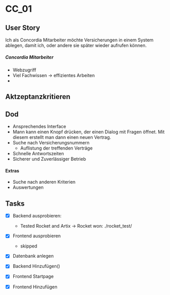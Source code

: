 # CC\_01

## User Story

Ich als Concordia Mitarbeiter möchte Versicherungen in einem System ablegen, damit ich, oder andere sie später wieder aufrufen können.

##### Concordia Mitarbeiter
 - Webzugriff
 - Viel Fachwissen -> effizientes Arbeiten
 - 

## Aktzeptanzkritieren

## Dod

- Ansprechendes Interface
- Mann kann einen Knopf drücken, der einen Dialog mit Fragen öffnet. Mit diesem erstellt man dann einen neuen Vertrag.
- Suche nach Versicherungsnummern
	- Auflistung der treffenden Verträge
- Schnelle Antwortszeiten
- Sicherer und Zuverlässiger Betrieb

#### Extras

- Suche nach anderen Kriterien 
- Auswertungen

## Tasks

- [x] Backend ausprobieren:
	- Tested Rocket and Artix -> Rocket won: ./rocket\_test/
- [x] Frontend ausprobieren
	- skipped
- [x] Datenbank anlegen
- [x] Backend Hinzufügen()
- [x] Frontend Startpage
- [x] Frontend Hinzufügen


